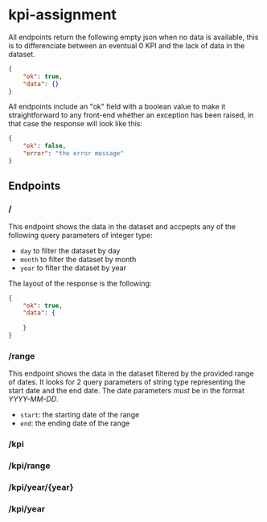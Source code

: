 # kpi-assignment

All endpoints return the following empty json when no data is available, this is to differenciate between an eventual 0 KPI and the lack of data in the dataset.
```json
{
	"ok": true,
	"data": {}
}
```

All endpoints include an "ok" field with a boolean value to make it straightforward to any front-end whether an exception has been raised, in that case the response will look like this:
```json
{
	"ok": false,
	"error": "the error message"
}
```
## Endpoints

### /
This endpoint shows the data in the dataset and accpepts any of the following query parameters of integer type:
- `day` to filter the dataset by day
- `month` to filter the dataset by month
- `year` to filter the dataset by year

The layout of the response is the following:
```json
{
	"ok": true,
	"data": {
		
	}
}
```

### /range
This endpoint shows the data in the dataset filtered by the provided range of dates.
It looks for 2 query parameters of string type representing the start date and the end date.
The date parameters *must* be in the format *YYYY-MM-DD*.
- `start`: the starting date of the range
- `end`: the ending date of the range

### /kpi

### /kpi/range

### /kpi/year/{year}

### /kpi/year
